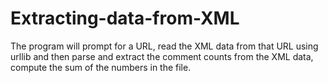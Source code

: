 # Extracting-data-from-XML
 The program will prompt for a URL, read the XML data from that URL using urllib and then parse and extract the comment counts from the XML data, compute the sum of the numbers in the file.
